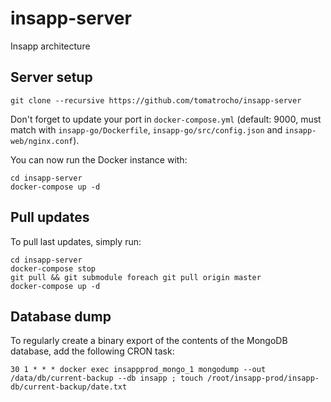 # insapp-server

Insapp architecture

## Server setup

    git clone --recursive https://github.com/tomatrocho/insapp-server

Don't forget to update your port in `docker-compose.yml` (default: 9000, must match with `insapp-go/Dockerfile`, `insapp-go/src/config.json` and `insapp-web/nginx.conf`).

You can now run the Docker instance with:

    cd insapp-server
    docker-compose up -d

## Pull updates

To pull last updates, simply run:

    cd insapp-server
    docker-compose stop
    git pull && git submodule foreach git pull origin master
    docker-compose up -d

## Database dump

To regularly create a binary export of the contents of the MongoDB database, add the following CRON task:

    30 1 * * * docker exec insappprod_mongo_1 mongodump --out /data/db/current-backup --db insapp ; touch /root/insapp-prod/insapp-db/current-backup/date.txt
